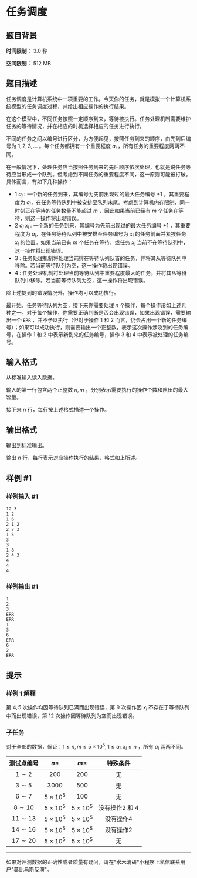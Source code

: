 # 任务调度

## 题目背景

**时间限制：** 3.0 秒

**空间限制：** 512 MB

## 题目描述

任务调度是计算机系统中一项重要的工作。今天你的任务，就是模拟一个计算机系统模型的任务调度过程，并给出相应操作的执行结果。

在这个模型中，不同任务按照一定顺序到来，等待被执行。任务处理机制需要维护任务的等待情况，并在相应的时机选择相应的任务进行执行。

不同的任务之间以编号进行区分，为方便起见，按照任务到来的顺序，由先到后编号为 $1,2,3,...$ 。每个任务都拥有一个重要程度 $a_i$ ，所有任务的重要程度两两不同。

在一般情况下，处理任务应当按照任务到来的先后顺序依次处理，也就是说任务等待应当形成一个队列。但考虑到不同任务的重要程度不同，这一原则可能被打破。具体而言，有如下几种操作：

- $1\text{ }a_i$ : 一个新的任务到来，其编号为先前出现过的最大任务编号 $+1$ ，其重要程度为 $a_i$，在任务等待队列中被安排至队列末尾。考虑到计算机内存限制，同一时刻正在等待的任务数量不能超过 $m$ ，因此如果当前已经有 $m$ 个任务在等待，则这一操作将出现错误。
- $2\text{ }a_i\text{ }x_i$ : 一个新的任务到来，其编号为先前出现过的最大任务编号 $+1$ ，其重要程度为 $a_i$，在任务等待队列中被安排至任务编号为 $x_i$ 的任务前面并紧挨任务 $x_i$ 的位置。如果当前已有 $m$ 个任务在等待，或任务 $x_i$ 当前不在等待队列中，这一操作将出现错误。
- $3$ : 任务处理机制将处理当前排在等待队列队首的任务，并将其从等待队列中移除。若当前等待队列为空，这一操作将出现错误。
- $4$ : 任务处理机制将处理当前等待队列中重要程度最大的任务，并将其从等待队列中移除。若当前等待队列为空，这一操作将出现错误。

除上述提到的错误情况外，操作均可以成功执行。

最开始，任务等待队列为空，接下来你需要处理 $n$ 个操作，每个操作形如上述几种之一。对于每个操作，你需要正确判断是否会出现错误，如果出现错误，需要输出一个 `ERR` ，并不予以执行（但对于操作 $1$ 和 $2$ 而言，仍会占用一个新的任务编号）；如果可以成功执行，则需要输出一个正整数，表示这次操作涉及到的任务编号，在操作 $1$ 和 $2$ 中表示新到来的任务编号，操作 $3$ 和 $4$ 中表示被处理的任务编号。

## 输入格式

从标准输入读入数据。

输入的第一行包含两个正整数 $n, m$ ，分别表示需要执行的操作个数和队伍的最大容量。

接下来 $n$ 行，每行按上述格式描述一个操作。

## 输出格式

输出到标准输出。

输出 $n$ 行，每行表示对应操作执行的结果，格式如上所述。

## 样例 #1

### 样例输入 #1

```
12 3
1 2
1 6
2 1 2
2 7 3
1 5
3
3
1 8
2 4 3
4
4
4
```

### 样例输出 #1

```
1
2
3
ERR
ERR
1
3
6
ERR
6
2
ERR
```

## 提示

### 样例 1 解释

第 $4, 5$ 次操作均因等待队列已满而出现错误，第 $9$ 次操作因 $x_i$ 不存在于等待队列中而出现错误，第 $12$ 次操作因等待队列为空而出现错误。

### 子任务

对于全部的数据，保证：$1 \le n, m \le 5 \times 10^5,1 \le a_i, x_i \le n$ ，所有 $a_i$ 两两不同。

|  测试点编号  |     $n \le$     |     $m \le$     |        特殊条件        |
| :-----------: | :---------------: | :---------------: | :--------------------: |
|  $1\sim 2$  |      $200$      |      $200$      |           无           |
|  $3\sim 5$  |     $3000$     |      $500$      |           无           |
|  $6\sim 7$  | $5 \times 10^5$ |      $100$      |           无           |
| $8\sim 10$ | $5 \times 10^5$ | $5 \times 10^5$ | 没有操作$2$ 和 $4$ |
| $11\sim 13$ | $5 \times 10^5$ | $5 \times 10^5$ |     没有操作$4$     |
| $14\sim 16$ | $5 \times 10^5$ | $5 \times 10^5$ |     没有操作$2$     |
| $17\sim 20$ | $5 \times 10^5$ | $5 \times 10^5$ |           无           |

---

如果对评测数据的正确性或者质量有疑问，请在"水木清研"小程序上私信联系用户"莫比乌斯反演"。

